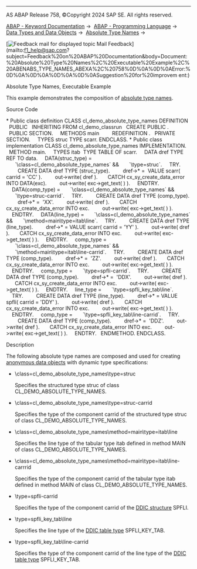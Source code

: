   

* * *

AS ABAP Release 758, ©Copyright 2024 SAP SE. All rights reserved.

[ABAP - Keyword Documentation](javascript:call_link\('abenabap.htm'\)) →  [ABAP - Programming Language](javascript:call_link\('abenabap_reference.htm'\)) →  [Data Types and Data Objects](javascript:call_link\('abentypes_and_objects.htm'\)) →  [Absolute Type Names](javascript:call_link\('abentype_names.htm'\)) → 

 [![](Mail.gif?object=Mail.gif "Feedback mail for displayed topic") Mail Feedback](mailto:f1_help@sap.com?subject=Feedback%20on%20ABAP%20Documentation&body=Document:%20Absolute%20Type%20Names%2C%20Executable%20Example%2C%20ABENABS_TYPE_NAMES_ABEXA%2C%20758%0D%0A%0D%0AError:%0D%0A%0D%0A%0D%0A%0D%0ASuggestion%20for%20improvem
ent:)

Absolute Type Names, Executable Example

This example demonstrates the composition of [absolute type names](javascript:call_link\('abenabsolute_typename_glosry.htm'\) "Glossary Entry").

Source Code   

\* Public class definition
CLASS cl\_demo\_absolute\_type\_names DEFINITION
  PUBLIC
  INHERITING FROM cl\_demo\_classrun
  CREATE PUBLIC .
  PUBLIC SECTION.
    METHODS main
        REDEFINITION .
  PRIVATE SECTION.
    TYPES struc TYPE scarr.
ENDCLASS.
\* Public class implementation
CLASS cl\_demo\_absolute\_type\_names IMPLEMENTATION.
  METHOD main.
    TYPES itab  TYPE TABLE OF scarr.
    DATA dref TYPE REF TO data.
    DATA(struc\_type) =
      \`\\class=cl\_demo\_absolute\_type\_names\` &&
      \`\\type=struc\`.
    TRY.
        CREATE DATA dref TYPE (struc\_type).
        dref->\* =  VALUE scarr( carrid = 'CC' ).
        out->write( dref ).
      CATCH cx\_sy\_create\_data\_error INTO DATA(exc).
        out->write( exc->get\_text( ) ).
    ENDTRY.
    DATA(comp\_type) =
      \`\\class=cl\_demo\_absolute\_type\_names\` &&
      \`\\type=struc-carrid\`.
    TRY.
        CREATE DATA dref TYPE (comp\_type).
        dref->\* =  'XX'.
        out->write( dref ).
      CATCH cx\_sy\_create\_data\_error INTO exc.
        out->write( exc->get\_text( ) ).
    ENDTRY.
    DATA(line\_type) =
      \`\\class=cl\_demo\_absolute\_type\_names\` &&
      \`\\method=main\\type=itab\\line\`.
    TRY.
        CREATE DATA dref TYPE (line\_type).
        dref->\* = VALUE scarr( carrid = 'YY' ).
        out->write( dref ).
      CATCH cx\_sy\_create\_data\_error INTO exc.
        out->write( exc->get\_text( ) ).
    ENDTRY.
    comp\_type =
      \`\\class=cl\_demo\_absolute\_type\_names\` &&
      \`\\method=main\\type=itab\\line-carrid\`.
    TRY.
        CREATE DATA dref TYPE (comp\_type).
        dref->\* =  'ZZ'.
        out->write( dref ).
      CATCH cx\_sy\_create\_data\_error INTO exc.
        out->write( exc->get\_text( ) ).
    ENDTRY.
    comp\_type =
      \`\\type=spfli-carrid\`.
    TRY.
        CREATE DATA dref TYPE (comp\_type).
        dref->\* =  'DDX'.
        out->write( dref ).
      CATCH cx\_sy\_create\_data\_error INTO exc.
        out->write( exc->get\_text( ) ).
    ENDTRY.
    line\_type =
      \`\\type=spfli\_key\_tab\\line\`.
    TRY.
        CREATE DATA dref TYPE (line\_type).
        dref->\* = VALUE spfli( carrid = 'DDY' ).
        out->write( dref ).
      CATCH cx\_sy\_create\_data\_error INTO exc.
        out->write( exc->get\_text( ) ).
    ENDTRY.
    comp\_type =
      \`\\type=spfli\_key\_tab\\line-carrid\`.
    TRY.
        CREATE DATA dref TYPE (comp\_type).
        dref->\* =  'DDZ'.
        out->write( dref ).
      CATCH cx\_sy\_create\_data\_error INTO exc.
        out->write( exc->get\_text( ) ).
    ENDTRY.
  ENDMETHOD.
ENDCLASS.

Description   

The following absolute type names are composed and used for creating [anonymous data objects](javascript:call_link\('abenanonymous_data_object_glosry.htm'\) "Glossary Entry") with dynamic type specifications:

-   \\class=cl\_demo\_absolute\_type\_names\\type=struc
    
    Specifies the structured type struc of class CL\_DEMO\_ABSOLUTE\_TYPE\_NAMES.
    
-   \\class=cl\_demo\_absolute\_type\_names\\type=struc-carrid
    
    Specifies the type of the component carrid of the structured type struc of class CL\_DEMO\_ABSOLUTE\_TYPE\_NAMES.
    
-   \\class=cl\_demo\_absolute\_type\_names\\method=main\\type=itab\\line
    
    Specifies the line type of the tabular type itab defined in method MAIN of class CL\_DEMO\_ABSOLUTE\_TYPE\_NAMES.
    
-   \\class=cl\_demo\_absolute\_type\_names\\method=main\\type=itab\\line-carrrid
    
    Specifies the type of the component carrid of the tabular type itab defined in method MAIN of class CL\_DEMO\_ABSOLUTE\_TYPE\_NAMES.
    
-   \\type=spfli-carrid
    
    Specifies the type of the component carrid of the [DDIC structure](javascript:call_link\('abenddic_structure_glosry.htm'\) "Glossary Entry") SPFLI.
    
-   \\type=spfli\_key\_tab\\line
    
    Specifies the line type of the [DDIC table type](javascript:call_link\('abenddic_table_type_glosry.htm'\) "Glossary Entry") SPFLI\_KEY\_TAB.
    
-   \\type=spfli\_key\_tab\\line-carrid
    
    Specifies the type of the component carrid of the line type of the [DDIC table type](javascript:call_link\('abenddic_table_type_glosry.htm'\) "Glossary Entry") SPFLI\_KEY\_TAB.